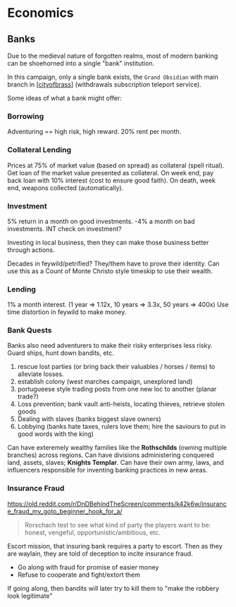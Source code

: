 # Economics

## Banks
Due to the medieval nature of forgotten realms, most of modern banking can be shoehorned into a single "bank" institution.

In this campaign, only a single bank exists, the `Grand Obsidian` with main branch in [[cityofbrass]] (withdrawals subscription teleport service).

Some ideas of what a bank might offer:

### Borrowing
Adventuring == high risk, high reward.
20% rent per month.

### Collateral Lending
Prices at 75% of market value (based on spread) as collateral (spell ritual).
Get loan of the market value presented as collateral.
On week end, pay back loan with 10% interest (cost to ensure good faith).
On death, week end, weapons collected (automatically).

### Investment
5% return in a month on good investments.
-4% a month on bad investments.
INT check on investment?

Investing in local business, then they can make those business better through actions.

Decades in feywild/petrified? They/them have to prove their identity.
Can use this as a Count of Monte Christo style timeskip to use their wealth.

### Lending
1% a month interest. (1 year => 1.12x, 10 years => 3.3x, 50 years => 400x)
Use time distortion in feywild to make money.

### Bank Quests
Banks also need adventurers to make their risky enterprises less risky. Guard ships, hunt down bandits, etc.
1. rescue lost parties (or bring back their valuables / horses / items) to alleviate losses.
2. establish colony (west marches campaign, unexplored land)
3. portugueese style trading posts from one new loc to another (planar trade?)
4. Loss prevention; bank vault anti-heists, locating thieves, retrieve stolen goods
5. Dealing with slaves (banks biggest slave owners)
6. Lobbying (banks hate taxes, rulers love them; hire the saviours to put in good words with the king)

Can have exteremely wealthy families like the **Rothschilds** (owning multiple branches) across regions.
Can have divisions administering conquered land, assets, slaves; **Knights Templar**. Can have their own army, laws, and influencers responsible for inventing banking practices in new areas.

### Insurance Fraud
https://old.reddit.com/r/DnDBehindTheScreen/comments/k42k6w/insurance_fraud_my_goto_beginner_hook_for_a/
> Rorschach test to see what kind of party the players want to be: honest, vengeful, opportunistic/ambitious, etc.

Escort mission, that insuring bank requires a party to escort.
Then as they are waylain, they are told of deception to incite insurance fraud.
- Go along with fraud for promise of easier money
- Refuse to cooperate and fight/extort them

If going along, then bandits will later try to kill them to "make the robbery look legitimate"

[//begin]: # "Autogenerated link references for markdown compatibility"
[cityofbrass]: ../planar/cityofbrass "City of Brass"
[//end]: # "Autogenerated link references"
